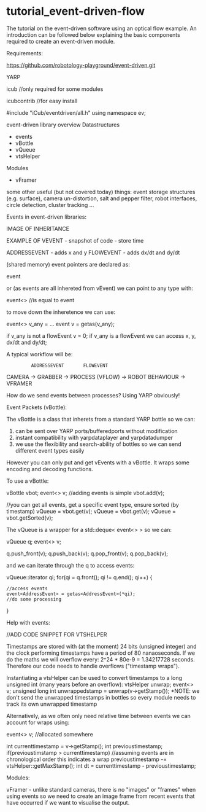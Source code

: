 # tutorial_event-driven-flow
The tutorial on the event-driven software using an optical flow example. An introduction can be followed below explaining the basic components required to create an event-driven module.

Requirements:

https://github.com/robotology-playground/event-driven.git

YARP

icub //only required for some modules

icubcontrib //for easy install

#include "iCub/eventdriven/all.h"
using namespace ev;

event-driven library overview
Datastructures
- events
- vBottle
- vQueue
- vtsHelper

Modules
- vFramer

some other useful (but not covered today) things:
event storage structures (e.g. surface), camera un-distortion, salt and pepper filter, robot interfaces, circle detection, cluster tracking ...

Events in event-driven libraries:

IMAGE OF INHERITANCE

EXAMPLE OF VEVENT - snapshot of code - store time

ADDRESSEVENT  - adds x and y
FLOWEVENT     - adds dx/dt and dy/dt

(shared memory) event pointers are declared as:

event<AddressEvent>

or (as events are all inhereted from vEvent) we can point to any type with:

event<> //is equal to event<vEvent>

to move down the inheretence we can use:

event<> v_any = ...
event<FlowEvent> v = getas<FlowEvent>(v_any);

if v_any is not a flowEvent v = 0;
if v_any is a flowEvent we can access x, y, dx/dt and dy/dt;

A typical workflow will be:

             ADDRESSEVENT       FLOWEVENT
CAMERA -> GRABBER -> PROCESS (VFLOW) -> ROBOT BEHAVIOUR
                                     -> VFRAMER

How do we send events between processes?
Using YARP obviously!

Event Packets (vBottle):

The vBottle is a class that inherets from a standard YARP bottle so we can:
1. can be sent over YARP ports/bufferedports without modification
1. instant compatibility with yarpdataplayer and yarpdatadumper
1. we use the flexibility and search-ability of bottles so we can send different event types easily

However you can only put and get vEvents with a vBottle. It wraps some encoding and decoding functions.

To use a vBottle:

vBottle vbot;
event<> v;
//adding events is simple
vbot.add(v);

//you can get all events, get a specific event type, ensure sorted (by timestamp)
vQueue = vbot.get(v);
vQueue = vbot.get<AddressEvent>(v);
vQueue = vbot.getSorted<AddressEvent>(v);

The vQueue is a wrapper for a std::deque< event<> > so we can:

vQueue q;
event<> v;

q.push_front(v);
q.push_back(v);
q.pop_front(v);
q.pop_back(v);

and we can iterate through the q to access events:

vQueue::iterator qi;
for(qi = q.front(); qi != q.end(); qi++) {

    //access events
    event<AddressEvent> = getas<AddressEvent>(*qi);
    //do some processing

}

Help with events:


//ADD CODE SNIPPET FOR VTSHELPER

Timestamps are stored with (at the moment) 24 bits (unsigned integer) and the clock performing timestamps have a period of 80 nanaoseconds.
If we do the maths we will overflow every: 2^24 * 80e-9 = 1.34217728 seconds. Therefore our code needs to handle overflows ("timestamp wraps").


Instantiating a vtsHelper can be used to convert timestamps to a  long unsigned int (many years before an overflow):
vtsHelper unwrap;
event<> v;
unsigned long int unwrappedstamp = unwrap(v->getStamp());
*NOTE: we don't send the unwrapped timestamps in bottles so every module needs to track its own unwrapped timestamp

Alternatively, as we often only need relative time between events we can account for wraps using:

event<> v; //allocated somewhere

int currenttimestamp = v->getStamp();
int previoustimestamp;
if(previoustimstamp > currenttimestamp) //assuming events are in chronological order this indicates a wrap
    previoustimestamp -= vtsHelper::getMaxStamp();
int dt = currenttimestamp - previoustimestamp;

Modules:

vFramer - unlike standard cameras, there is no "images" or "frames" when using events so we need to create an image frame from recent events that have occurred if we want to visualise the output.






























